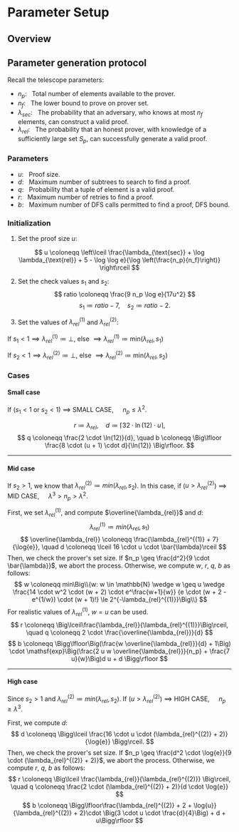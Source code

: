 # Parameter Setup

## Overview

## Parameter generation protocol
Recall the telescope parameters:
- $n_p: ~~$ Total number of elements available to the prover.
- $n_f: ~~$ The lower bound to prove on prover set.
- $\lambda_{sec}: ~~$ The probability that an adversary, who knows at most $n_f$ elements, can construct a valid proof. 
- $\lambda_{rel}: ~~$ The probability that an honest prover, with knowledge of a sufficiently large set $S_p$, can successfully generate a valid proof. 

### Parameters
- $u: ~~$ Proof size.
- $d: ~~$ Maximum number of subtrees to search to find a proof.
- $q: ~~$ Probability that a tuple of element is a valid proof.
- $r: ~~$ Maximum number of retries to find a proof.
- $b: ~~$ Maximum number of DFS calls permitted to find a proof, DFS bound.

### Initialization
1. Set the proof size $u$:

  $$
    u \coloneqq \left\lceil \frac{\lambda_{\text{sec}} + \log \lambda_{\text{rel}} + 5 - \log \log e}{\log \left(\frac{n_p}{n_f}\right)} \right\rceil
  $$

2. Set the check values $s_1$ and $s_2$:
    $$
        ratio \coloneqq \frac{9 n_p \log e}{17u^2}
    $$
    $$
        s_1 \coloneqq ratio - 7, \quad s_2 \coloneqq ratio - 2.
    $$

3. Set the values of $\lambda_{rel}^{(1)}$ and $\lambda_{rel}^{(2)}$:
    
If $s_1 < 1 \implies \lambda_{rel}^{(1)} \coloneqq \bot$, else $\implies \lambda_{rel}^{(1)} \coloneqq \mathsf{min}(\lambda_{rel}, s_1)$

If $s_2 < 1 \implies \lambda_{rel}^{(2)} \coloneqq \bot$, else $\implies \lambda_{rel}^{(2)} \coloneqq \mathsf{min}(\lambda_{rel}, s_2)$

### Cases
#### Small case
If ($s_1 < 1$ or $s_2 < 1$) $\implies$ SMALL CASE, $\quad n_p \leq \lambda^2$.

$$
r \coloneqq \lambda_{rel}, \quad d \coloneqq \lceil 32\cdot \ln(12)\cdot u \rceil,
$$
$$
q \coloneqq \frac{2 \cdot \ln(12)}{d}, \quad b \coloneqq \Big\lfloor \frac{8 \cdot (u + 1) \cdot d}{\ln(12)} \Big\rfloor.
$$

---
#### Mid case
If $s_2 > 1$, we know that $\lambda_{rel}^{(2)} \coloneqq min(\lambda_{rel}, s_2)$. 
In this case, if ($u > \lambda_{rel}^{(2)}$) $\implies$ MID CASE, $\quad \lambda^3 > n_p > \lambda^2$.

First, we set $\lambda_{rel}^{(1)}$, and compute $\overline{\lambda_{rel}}$ and $d$:
$$
\lambda_{rel}^{(1)} \coloneqq min(\lambda_{rel}, s_1 )
$$
$$
\overline{\lambda_{rel}} \coloneqq \frac{\lambda_{rel}^{(1)} + 7}{\log{e}}, \quad d \coloneqq \lceil 16 \cdot u \cdot \bar{\lambda}\rceil
$$
Then, we check the prover's set size. 
If $n_p \geq \frac{d^2}{9 \cdot \bar{\lambda}}$, we abort the process.
Otherwise, we compute $w$, $r$, $q$, $b$ as follows:
$$
w \coloneqq min\Big\\{w: w \in \mathbb{N} \wedge w \geq u \wedge \frac{14 \cdot w^2 \cdot (w + 2) \cdot e^\frac{w+1}{w}} {e \cdot (w + 2 - e^{1/w}) \cdot (w + 1)!} \le 2^{-\lambda_{rel}^{(1)}}\Big\\}
$$
For realistic values of $\lambda_{rel}^{(1)}$, $w = u$ can be used.
$$
r \coloneqq \Big\lceil\frac{\lambda_{rel}}{\lambda_{rel}^{(1)}}\Big\rceil, \quad q \coloneqq 2 \cdot \frac{\overline{\lambda_{rel}}}{d}
$$
$$
b \coloneqq \Bigg\lfloor\Big(\frac{w \overline{\lambda_{rel}}}{d} + 1\Big) \cdot \mathsf{exp}\Big(\frac{2 u w \overline{\lambda_{rel}}}{n_p} + \frac{7 u}{w}\Big)d u + d \Bigg\rfloor
$$

---
#### High case
Since $s_2 > 1$ and $\lambda_{rel}^{(2)} \coloneqq min(\lambda_{rel}, s_2)$.
If ($u > \lambda_{rel}^{(2)}$) $\implies$ HIGH CASE, $\quad n_p \geq \lambda^3$.

First, we compute $d$:
$$
  d \coloneqq \Bigg\lceil \frac{16 \cdot u \cdot (\lambda_{rel}^{(2)} + 2)}{\log{e}} \Bigg\rceil.
$$
Then, we check the prover's set size.
If $n_p \geq \frac{d^2 \cdot \log{e}}{9 \cdot (\lambda_{rel}^{(2)} + 2)}$, we abort the process.
Otherwise, we compute $r$, $q$, $b$ as follows:
$$
r \coloneqq \Big\lceil \frac{\lambda_{rel}}{\lambda_{rel}^{(2)}} \Big\rceil, \quad q \coloneqq \frac{2 \cdot (\lambda_{rel}^{(2)} + 2)}{d \cdot \log{e}}
$$
$$
b \coloneqq \Bigg\lfloor\frac{\lambda_{rel}^{(2)} + 2 + \log{u}} {\lambda_{rel}^{(2)} + 2}\cdot \Big(3 \cdot u \cdot \frac{d}{4}\Big) + d + u\Bigg\rfloor
$$
